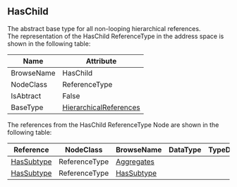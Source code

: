 <!-- objecttype -->
## HasChild
The abstract base type for all non-looping hierarchical references.  
The representation of the HasChild ReferenceType in the address space is shown in the following table:  

|Name|Attribute|
|---|---|
|BrowseName|HasChild|
|NodeClass|ReferenceType|
|IsAbtract|False|
|BaseType|[HierarchicalReferences](../../../Part3/ReferenceTypes/HierarchicalReferences/readme.md)|

The references from the HasChild ReferenceType Node are shown in the following table:  

|Reference|NodeClass|BrowseName|DataType|TypeDefinition|ModellingRule|
|---|---|---|---|---|---|
|[HasSubtype](../../../Part3/ReferenceTypes/HasSubtype/readme.md)|ReferenceType|[Aggregates](#Aggregates)||||
|[HasSubtype](../../../Part3/ReferenceTypes/HasSubtype/readme.md)|ReferenceType|[HasSubtype](#HasSubtype)||||


